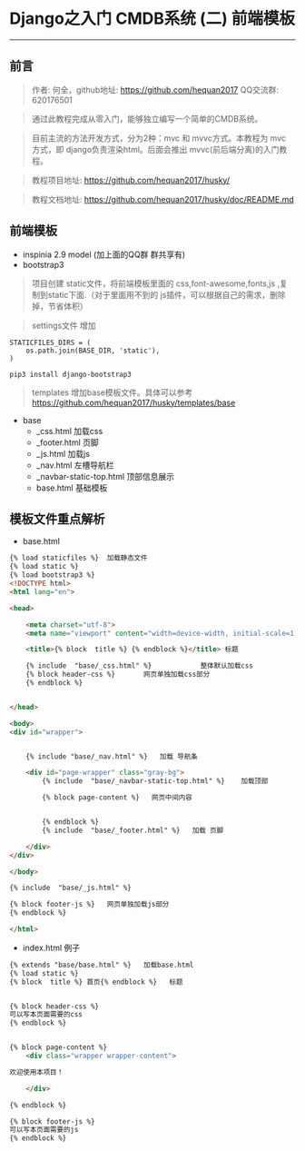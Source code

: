 # Django之入门 CMDB系统  (二) 前端模板
---
## 前言

> 作者: 何全，github地址: https://github.com/hequan2017   QQ交流群: 620176501

> 通过此教程完成从零入门，能够独立编写一个简单的CMDB系统。

> 目前主流的方法开发方式，分为2种：mvc 和 mvvc方式。本教程为 mvc 方式，即 django负责渲染html。后面会推出 mvvc(前后端分离)的入门教程。

> 教程项目地址: https://github.com/hequan2017/husky/

> 教程文档地址: https://github.com/hequan2017/husky/doc/README.md


## 前端模板

* inspinia 2.9 model (加上面的QQ群 群共享有) 
* bootstrap3



> 项目创建 static文件，将前端模板里面的 css,font-awesome,fonts,js ,复制到static下面.（对于里面用不到的 js插件，可以根据自己的需求，删除掉，节省体积）

> settings文件 增加
```shell script
STATICFILES_DIRS = (
    os.path.join(BASE_DIR, 'static'),
)
```
```shell script
pip3 install django-bootstrap3
```

> templates 增加base模板文件。具体可以参考 https://github.com/hequan2017/husky/templates/base

* base  
    * _css.html     加载css
    * _footer.html    页脚
    * _js.html      加载js
    * _nav.html     左槽导航栏
    * _navbar-static-top.html   顶部信息展示
    * base.html    基础模板

## 模板文件重点解析
* base.html
```html
{% load staticfiles %}  加载静态文件
{% load static %}       
{% load bootstrap3 %}  
<!DOCTYPE html>
<html lang="en">

<head>

    <meta charset="utf-8">
    <meta name="viewport" content="width=device-width, initial-scale=1.0">

    <title>{% block  title %} {% endblock %}</title> 标题

    {% include  "base/_css.html" %}            整体默认加载css
    {% block header-css %}       网页单独加载css部分
    {% endblock %}


</head>

<body>
<div id="wrapper">


    {% include "base/_nav.html" %}   加载 导航条

    <div id="page-wrapper" class="gray-bg">
        {% include  "base/_navbar-static-top.html" %}    加载顶部

        {% block page-content %}   网页中间内容 


        {% endblock %}
        {% include  "base/_footer.html" %}   加载 页脚

    </div>
</div>

</body>

{% include  "base/_js.html" %}  

{% block footer-js %}   网页单独加载js部分
{% endblock %}

</html>


```

* index.html  例子
```html
{% extends "base/base.html" %}   加载base.html 
{% load static %}
{% block  title %} 首页{% endblock %}   标题


{% block header-css %}
可以写本页面需要的css
{% endblock %}


{% block page-content %}
    <div class="wrapper wrapper-content">

欢迎使用本项目！

    </div>

{% endblock %}

{% block footer-js %}
可以写本页面需要的js
{% endblock %}

```
















